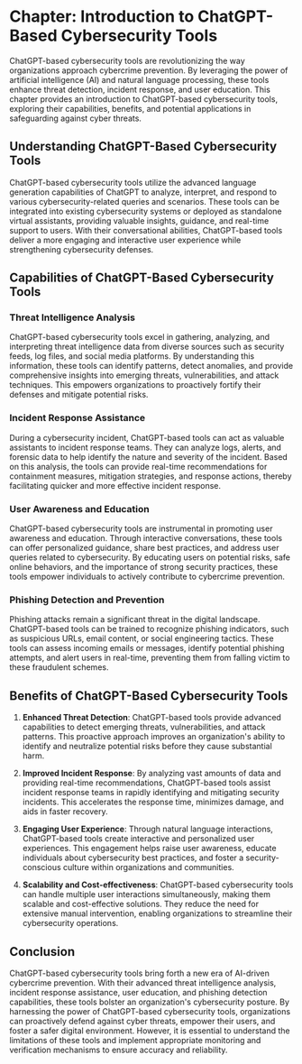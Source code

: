 Chapter: Introduction to ChatGPT-Based Cybersecurity Tools
==========================================================

ChatGPT-based cybersecurity tools are revolutionizing the way organizations approach cybercrime prevention. By leveraging the power of artificial intelligence (AI) and natural language processing, these tools enhance threat detection, incident response, and user education. This chapter provides an introduction to ChatGPT-based cybersecurity tools, exploring their capabilities, benefits, and potential applications in safeguarding against cyber threats.

Understanding ChatGPT-Based Cybersecurity Tools
-----------------------------------------------

ChatGPT-based cybersecurity tools utilize the advanced language generation capabilities of ChatGPT to analyze, interpret, and respond to various cybersecurity-related queries and scenarios. These tools can be integrated into existing cybersecurity systems or deployed as standalone virtual assistants, providing valuable insights, guidance, and real-time support to users. With their conversational abilities, ChatGPT-based tools deliver a more engaging and interactive user experience while strengthening cybersecurity defenses.

Capabilities of ChatGPT-Based Cybersecurity Tools
-------------------------------------------------

### Threat Intelligence Analysis

ChatGPT-based cybersecurity tools excel in gathering, analyzing, and interpreting threat intelligence data from diverse sources such as security feeds, log files, and social media platforms. By understanding this information, these tools can identify patterns, detect anomalies, and provide comprehensive insights into emerging threats, vulnerabilities, and attack techniques. This empowers organizations to proactively fortify their defenses and mitigate potential risks.

### Incident Response Assistance

During a cybersecurity incident, ChatGPT-based tools can act as valuable assistants to incident response teams. They can analyze logs, alerts, and forensic data to help identify the nature and severity of the incident. Based on this analysis, the tools can provide real-time recommendations for containment measures, mitigation strategies, and response actions, thereby facilitating quicker and more effective incident response.

### User Awareness and Education

ChatGPT-based cybersecurity tools are instrumental in promoting user awareness and education. Through interactive conversations, these tools can offer personalized guidance, share best practices, and address user queries related to cybersecurity. By educating users on potential risks, safe online behaviors, and the importance of strong security practices, these tools empower individuals to actively contribute to cybercrime prevention.

### Phishing Detection and Prevention

Phishing attacks remain a significant threat in the digital landscape. ChatGPT-based tools can be trained to recognize phishing indicators, such as suspicious URLs, email content, or social engineering tactics. These tools can assess incoming emails or messages, identify potential phishing attempts, and alert users in real-time, preventing them from falling victim to these fraudulent schemes.

Benefits of ChatGPT-Based Cybersecurity Tools
---------------------------------------------

1. **Enhanced Threat Detection**: ChatGPT-based tools provide advanced capabilities to detect emerging threats, vulnerabilities, and attack patterns. This proactive approach improves an organization's ability to identify and neutralize potential risks before they cause substantial harm.

2. **Improved Incident Response**: By analyzing vast amounts of data and providing real-time recommendations, ChatGPT-based tools assist incident response teams in rapidly identifying and mitigating security incidents. This accelerates the response time, minimizes damage, and aids in faster recovery.

3. **Engaging User Experience**: Through natural language interactions, ChatGPT-based tools create interactive and personalized user experiences. This engagement helps raise user awareness, educate individuals about cybersecurity best practices, and foster a security-conscious culture within organizations and communities.

4. **Scalability and Cost-effectiveness**: ChatGPT-based cybersecurity tools can handle multiple user interactions simultaneously, making them scalable and cost-effective solutions. They reduce the need for extensive manual intervention, enabling organizations to streamline their cybersecurity operations.

Conclusion
----------

ChatGPT-based cybersecurity tools bring forth a new era of AI-driven cybercrime prevention. With their advanced threat intelligence analysis, incident response assistance, user education, and phishing detection capabilities, these tools bolster an organization's cybersecurity posture. By harnessing the power of ChatGPT-based cybersecurity tools, organizations can proactively defend against cyber threats, empower their users, and foster a safer digital environment. However, it is essential to understand the limitations of these tools and implement appropriate monitoring and verification mechanisms to ensure accuracy and reliability.
